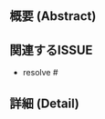 <!-- What's in this pull request? -->
## 概要 (Abstract)


<!-- If this pull request resolves any GitHub issues -->
## 関連するISSUE
- resolve #

## 詳細 (Detail)


<!-- Thank you for your contribution! -->